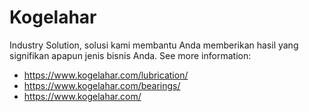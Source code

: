 # Kogelahar

Industry Solution, solusi kami membantu Anda memberikan hasil yang signifikan apapun jenis bisnis Anda.
See more information:
* https://www.kogelahar.com/lubrication/
* https://www.kogelahar.com/bearings/
* https://www.kogelahar.com/
